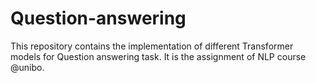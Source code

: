 # Question-answering
This repository contains the implementation of different Transformer models for Question answering task. It is the assignment of NLP course @unibo.

